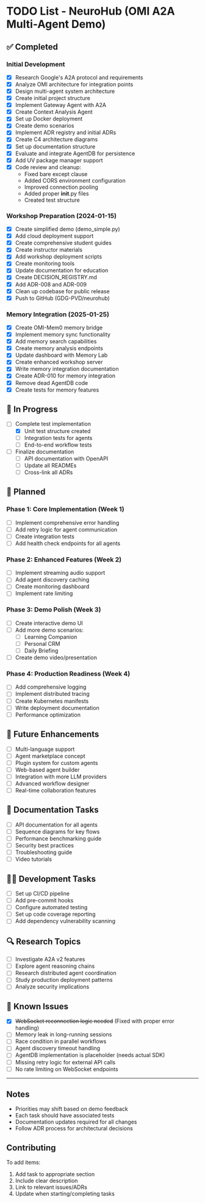 # TODO List - NeuroHub (OMI A2A Multi-Agent Demo)

## ✅ Completed

### Initial Development
- [x] Research Google's A2A protocol and requirements
- [x] Analyze OMI architecture for integration points
- [x] Design multi-agent system architecture
- [x] Create initial project structure
- [x] Implement Gateway Agent with A2A
- [x] Create Context Analysis Agent
- [x] Set up Docker deployment
- [x] Create demo scenarios
- [x] Implement ADR registry and initial ADRs
- [x] Create C4 architecture diagrams
- [x] Set up documentation structure
- [x] Evaluate and integrate AgentDB for persistence
- [x] Add UV package manager support
- [x] Code review and cleanup:
  - Fixed bare except clause
  - Added CORS environment configuration
  - Improved connection pooling
  - Added proper __init__.py files
  - Created test structure

### Workshop Preparation (2024-01-15)
- [x] Create simplified demo (demo_simple.py)
- [x] Add cloud deployment support
- [x] Create comprehensive student guides
- [x] Create instructor materials
- [x] Add workshop deployment scripts
- [x] Create monitoring tools
- [x] Update documentation for education
- [x] Create DECISION_REGISTRY.md
- [x] Add ADR-008 and ADR-009
- [x] Clean up codebase for public release
- [x] Push to GitHub (GDG-PVD/neurohub)

### Memory Integration (2025-01-25)
- [x] Create OMI-Mem0 memory bridge
- [x] Implement memory sync functionality
- [x] Add memory search capabilities
- [x] Create memory analysis endpoints
- [x] Update dashboard with Memory Lab
- [x] Create enhanced workshop server
- [x] Write memory integration documentation
- [x] Create ADR-010 for memory integration
- [x] Remove dead AgentDB code
- [x] Create tests for memory features

## 🚧 In Progress

- [ ] Complete test implementation
  - [x] Unit test structure created
  - [ ] Integration tests for agents
  - [ ] End-to-end workflow tests
- [ ] Finalize documentation
  - [ ] API documentation with OpenAPI
  - [ ] Update all READMEs
  - [ ] Cross-link all ADRs

## 📅 Planned

### Phase 1: Core Implementation (Week 1)
- [ ] Implement comprehensive error handling
- [ ] Add retry logic for agent communication
- [ ] Create integration tests
- [ ] Add health check endpoints for all agents

### Phase 2: Enhanced Features (Week 2)
- [ ] Implement streaming audio support
- [ ] Add agent discovery caching
- [ ] Create monitoring dashboard
- [ ] Implement rate limiting

### Phase 3: Demo Polish (Week 3)
- [ ] Create interactive demo UI
- [ ] Add more demo scenarios:
  - [ ] Learning Companion
  - [ ] Personal CRM
  - [ ] Daily Briefing
- [ ] Create demo video/presentation

### Phase 4: Production Readiness (Week 4)
- [ ] Add comprehensive logging
- [ ] Implement distributed tracing
- [ ] Create Kubernetes manifests
- [ ] Write deployment documentation
- [ ] Performance optimization

## 🔮 Future Enhancements

- [ ] Multi-language support
- [ ] Agent marketplace concept
- [ ] Plugin system for custom agents
- [ ] Web-based agent builder
- [ ] Integration with more LLM providers
- [ ] Advanced workflow designer
- [ ] Real-time collaboration features

## 📄 Documentation Tasks

- [ ] API documentation for all agents
- [ ] Sequence diagrams for key flows
- [ ] Performance benchmarking guide
- [ ] Security best practices
- [ ] Troubleshooting guide
- [ ] Video tutorials

## 🧑‍💻 Development Tasks

- [ ] Set up CI/CD pipeline
- [ ] Add pre-commit hooks
- [ ] Configure automated testing
- [ ] Set up code coverage reporting
- [ ] Add dependency vulnerability scanning

## 🔍 Research Topics

- [ ] Investigate A2A v2 features
- [ ] Explore agent reasoning chains
- [ ] Research distributed agent coordination
- [ ] Study production deployment patterns
- [ ] Analyze security implications

## 🐛 Known Issues

- [x] ~~WebSocket reconnection logic needed~~ (Fixed with proper error handling)
- [ ] Memory leak in long-running sessions
- [ ] Race condition in parallel workflows
- [ ] Agent discovery timeout handling
- [ ] AgentDB implementation is placeholder (needs actual SDK)
- [ ] Missing retry logic for external API calls
- [ ] No rate limiting on WebSocket endpoints

---

## Notes

- Priorities may shift based on demo feedback
- Each task should have associated tests
- Documentation updates required for all changes
- Follow ADR process for architectural decisions

## Contributing

To add items:
1. Add task to appropriate section
2. Include clear description
3. Link to relevant issues/ADRs
4. Update when starting/completing tasks